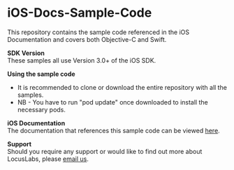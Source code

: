 # iOS-Docs-Sample-Code
This repository contains the sample code referenced in the iOS Documentation and covers both Objective-C and Swift.

**SDK Version**  
These samples all use Version 3.0+ of the iOS SDK.

**Using the sample code**
* It is recommended to clone or download the entire repository with all the samples.
* NB - You have to run "pod update" once downloaded to install the necessary pods.

**iOS Documentation**  
The  documentation that references this sample code can be viewed [here](https://ios.maps.locuslabs.com/v3.0/docs).

**Support**  
Should you require any support or would like to find out more about LocusLabs, please [email us](mailto:help@locuslabs.com).
